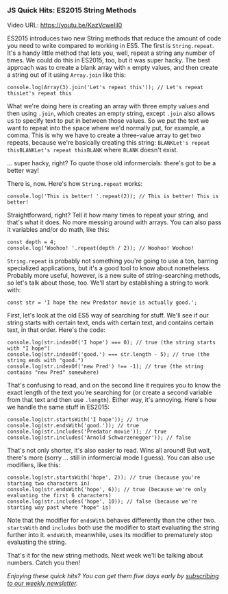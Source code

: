 ### JS Quick Hits: ES2015 String Methods

Video URL: https://youtu.be/KazVcweIil0

ES2015 introduces two new String methods that reduce the amount of code you need to write compared to working in ES5. The first is `String.repeat`. It's a handy little method that lets you, well, repeat a string any number of times. We could do this in ES2015, too, but it was super hacky. The best approach was to create a blank array with `n` empty values, and then create a string out of it using `Array.join` like this:

```
console.log(Array(3).join('Let's repeat this')); // Let's repeat thisLet's repeat this
```

What we're doing here is creating an array with three empty values and then using `.join`, which creates an empty string, except `.join` also allows us to specify text to put in between those values. So we put the text we want to repeat into the space where we'd normally put, for example, a comma. This is why we have to create a three-value array to get two repeats, because we're basically creating this string: `BLANKLet's repeat thisBLANKLet's repeat thisBLANK` where `BLANK` doesn't exist.

&hellip; super hacky, right? To quote those old informercials: there's got to be a better way!

There is, now. Here's how `String.repeat` works:

```
console.log('This is better! '.repeat(2)); // This is better! This is better!
```

Straightforward, right? Tell it how many times to repeat your string, and that's what it does. No more messing around with arrays. You can also pass it variables and/or do math, like this:

```
const depth = 4;
console.log('Woohoo! '.repeat(depth / 2)); // Woohoo! Woohoo!
```

`String.repeat` is probably not something you're going to use a ton, barring specialized applications, but it's a good tool to know about nonetheless. Probably more useful, however, is a new suite of string-searching methods, so let's talk about those, too. We'll start by establishing a string to work with:

```
const str = 'I hope the new Predator movie is actually good.';
```

First, let's look at the old ES5 way of searching for stuff. We'll see if our string starts with certain text, ends with certain text, and contains certain text, in that order. Here's the code:

```
console.log(str.indexOf('I hope') === 0); // true (the string starts with "I hope")
console.log(str.indexOf('good.') === str.length - 5); // true (the string ends with "good.")
console.log(str.indexOf('new Pred') !== -1); // true (the string contains "new Pred" somewhere)
```

That's confusing to read, and on the second line it requires you to know the exact length of the text you're searching for (or create a second variable from that text and then use `.length`). Either way, it's annoying. Here's how we handle the same stuff in ES2015:

```
console.log(str.startsWith('I hope')); // true
console.log(str.endsWith('good.')); // true
console.log(str.includes('Predator movie')); // true
console.log(str.includes('Arnold Schwarzenegger')); // false
```

That's not only shorter, it's also easier to read. Wins all around! But wait, there's more (sorry &hellip; still in informercial mode I guess). You can also use modifiers, like this:

```
console.log(str.startsWith('hope', 2)); // true (because you're starting two characters in)
console.log(str.endsWith('hope', 6)); // true (because we're only evaluating the first 6 characters)
console.log(str.includes('hope', 10)); // false (because we're starting way past where "hope" is)
```

Note that the modifier for `endsWith` behaves differently than the other two. `startsWith` and `includes` both use the modifier to start evaluating the string further into it. `endsWith`, meanwhile, uses its modifier to prematurely stop evaluating the string.

That's it for the new string methods. Next week we'll be talking about numbers. Catch you then!

*Enjoying these quick hits? You can get them five days early by [subscribing to our weekly newsletter](https://closebrace.com/newsletter/subscribe).*